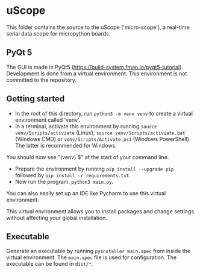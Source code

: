 # uScope

This folder contains the source to the uScope ('micro-scope'), a real-time serial data scope for micropython boards.

## PyQt 5

The GUI is made in PyQt5 (https://build-system.fman.io/pyqt5-tutorial). Development is done from a virtual environment.
This environment is not committed to the repository.

## Getting started

* In the root of this directory, run `python3 -m venv venv` to create a virtual environment called 'venv'.
* In a terminal, activate this environment by running `source venv/Scripts/activiate` (Linux), `source venv/Scripts/activiate.bat`
(Windows CMD) or `venv/Scripts/Activate.ps1` (Windows PowerShell). The latter is recommended for Windows.

You should now see "(venv) $" at the start of your command line.

* Prepare the environment by running `pip install --upgrade pip` followed by `pip install -r requirements.txt`.
* Now run the program: `python3 main.py`.

You can also easily set up an IDE like Pycharm to use this virtual environment.

This virtual environment allows you to install packages and change settings without affecting your
global installation.

## Executable

Generate an executable by running `pyinstaller main.spec` from inside the virtual environment. The `main.spec` file is used for configuration. The executable can be found in `dist/*`.